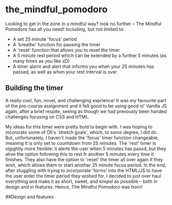 # the_mindful_pomodoro

Looking to get in the zone in a mindful way? look no further – The Mindful Pomodoro has all you need! Including, but not limited to:

- A set 25 minute 'focus' period
- A 'breathe' function for pausing the timer
- A 'reset' function that allows you to reset the timer
- A 5 minute rest period which can be extended by a further 5 minutes (as many times as you like xD)
- A timer alarm and alert that informs you when your 25 minutes has passed, as well as when your rest interval is over.

## Building the timer

A really cool, fun, novel, and challenging exprience! It was my favourite part of the pre-course assignment and it felt good to be using good ol' Vanilla JS again, after a brief respite, seeing as though we had prevously been handed challenges focusing on CSS and HTML.

My ideas for this timer were pretty bold to begin with. I was hoping to incororate some of Oli's 'stretch goals', which, to some degree, I did do. But, unfortunately, I haven't made the 'focus' timer function changeable, meaning it is only set to countdown from 25 minutes. The 'rest' timer is slgightly more flexible: it alerts the user when 5 minutes has passd, but they ahve the option following this to rest fr another 5 minutes every time it finishes. They also have the option to 'reset' the timer all over again if they wish, which allows them to start another 25 minute focus period. In the end, after stuggling with trying to incorporate 'forms' into the HTML/JS to have the user enter the timer period they wished for, I decided to just over haul everything and make it as short, sweet, and simpel as possible – both in design and in features. Hence, The Mindful Pomodoro was born!

##Design and features

